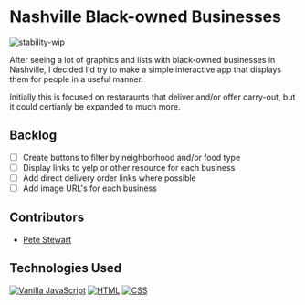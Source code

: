 # Nashville Black-owned Businesses

![stability-wip](https://img.shields.io/badge/stability-work_in_progress-lightgrey.svg)

After seeing a lot of graphics and lists with black-owned businesses in Nashville, I decided I'd try to make a simple interactive app that displays them for people in a useful manner.

Initially this is focused on restaraunts that deliver and/or offer carry-out, but it could certianly be expanded to much more.

## Backlog
- [ ] Create buttons to filter by neighborhood and/or food type
- [ ] Display links to yelp or other resource for each business
- [ ] Add direct delivery order links where possible
- [ ] Add image URL's for each business

## Contributors
* [Pete Stewart](https://github.com/petestewart72)

## Technologies Used
[![Vanilla JavaScript](https://img.shields.io/badge/JavaScript-2c9fcc?style=flat-square)](#) [![HTML](https://img.shields.io/badge/-HTML-2c9fcc?style=flat-square)](#) [![CSS](https://img.shields.io/badge/-CSS-2c9fcc?style=flat-square)](#)
